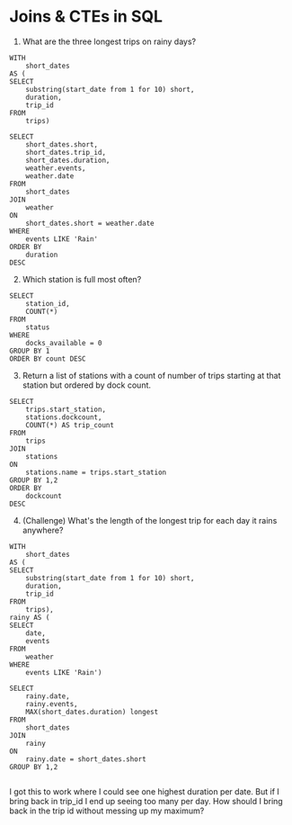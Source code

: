 # Joins & CTEs in SQL

1. What are the three longest trips on rainy days?

```
WITH
	short_dates
AS (
SELECT
	substring(start_date from 1 for 10) short,
	duration,
	trip_id
FROM
	trips)

SELECT
	short_dates.short,
	short_dates.trip_id,
	short_dates.duration,
	weather.events,
	weather.date
FROM
	short_dates
JOIN
	weather
ON
	short_dates.short = weather.date
WHERE
	events LIKE 'Rain'
ORDER BY
	duration
DESC
```
2. Which station is full most often?

```
SELECT
	station_id,
	COUNT(*)
FROM
	status
WHERE
	docks_available = 0
GROUP BY 1
ORDER BY count DESC
```
3. Return a list of stations with a count of number of trips starting at that station but ordered by dock count.

```
SELECT
	trips.start_station,
	stations.dockcount,
	COUNT(*) AS trip_count
FROM
	trips
JOIN
	stations
ON
	stations.name = trips.start_station
GROUP BY 1,2
ORDER BY
	dockcount
DESC
```

4. (Challenge) What's the length of the longest trip for each day it rains anywhere?
```
WITH
	short_dates
AS (
SELECT
	substring(start_date from 1 for 10) short,
	duration,
	trip_id
FROM
	trips),
rainy AS (
SELECT
	date,
	events
FROM
	weather
WHERE
	events LIKE 'Rain')

SELECT
	rainy.date,
	rainy.events,
	MAX(short_dates.duration) longest
FROM
	short_dates
JOIN
	rainy
ON
	rainy.date = short_dates.short
GROUP BY 1,2	
	
```
I got this to work where I could see one highest duration per date. But if I bring back in trip_id I end up seeing too many per day. How should I bring back in the trip id without messing up my maximum? 
